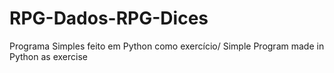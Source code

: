 # RPG-Dados-RPG-Dices
Programa Simples feito em Python como exercício/ Simple Program made in Python as exercise
